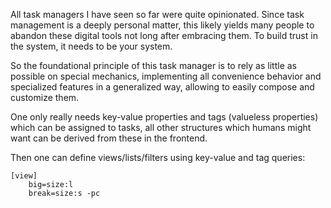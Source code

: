 All task managers I have seen so far were quite opinionated. Since task management is a deeply personal matter, this likely yields many people to abandon these digital tools not long after embracing them.
To build trust in the system, it needs to be your system.

So the foundational principle of this task manager is to rely as little as possible on special mechanics, implementing all convenience behavior and specialized features in a generalized way, allowing to easily compose and customize them.

One only really needs key-value properties and tags (valueless properties) which can be assigned to tasks,
all other structures which humans might want can be derived from these in the frontend.

Then one can define views/lists/filters using key-value and tag queries:
```
[view]
	big=size:l
	break=size:s -pc
```
